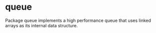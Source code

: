 # queue
Package queue implements a high performance queue that uses linked arrays as its internal data structure.
